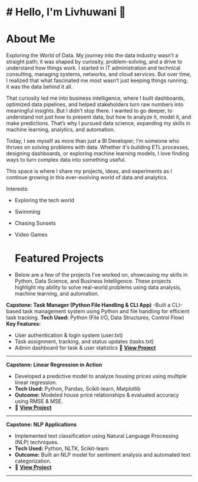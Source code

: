 # # Hello, I'm Livhuwani 👋

# About Me

Exploring the World of Data.
My journey into the data industry wasn’t a straight path; it was shaped by curiosity, problem-solving, and a drive to understand how things work. I started in IT administration and technical consulting, managing systems, networks, and cloud services. But over time, I realized that what fascinated me most wasn’t just keeping things running; it was the data behind it all.

That curiosity led me into business intelligence, where I built dashboards, optimized data pipelines, and helped stakeholders turn raw numbers into meaningful insights. But I didn’t stop there. I wanted to go deeper, to understand not just how to present data, but how to analyze it, model it, and make predictions. That’s why I pursued data science, expanding my skills in machine learning, analytics, and automation.

Today, I see myself as more than just a BI Developer; I’m someone who thrives on solving problems with data. Whether it's building ETL processes, designing dashboards, or exploring machine learning models, I love finding ways to turn complex data into something useful.

This space is where I share my projects, ideas, and experiments as I continue growing in this ever-evolving world of data and analytics.

Interests:

- Exploring the tech world
- Swimming
- Chasing Sunsets
- Video Games

  # Featured Projects

- Below are a few of the projects I’ve worked on, showcasing my skills in Python, Data Science, and Business Intelligence. These projects highlight my ability to solve real-world problems using data analysis, machine learning, and automation.

**Capstone: Task Manager (Python File Handling & CLI App)**
-Built a CLI-based task management system using Python and file handling for efficient task tracking.
**Tech Used:** Python (File I/O, Data Structures, Control Flow)
**Key Features:**
- User authentication & login system (user.txt)
- Task assignment, tracking, and status updates (tasks.txt)
- Admin dashboard for task & user statistics
🔗 **[View Project](https://github.com/Livhuwani96/Data-Science-Projects/tree/main/Capstone%20Project%20-%20Files)**

---

**Capstone: Linear Regression in Action**
- Developed a predictive model to analyze housing prices using multiple linear regression.
- **Tech Used:** Python, Pandas, Scikit-learn, Matplotlib
- **Outcome:** Modeled house price relationships & evaluated accuracy using RMSE & MSE.
- 🔗 **[View Project](https://github.com/Livhuwani96/Data-Science-Projects/tree/main/Capstone%20Project%20-%20Linear%20Regression%20in%20Action)**

---

**Capstone: NLP Applications**
- Implemented text classification using Natural Language Processing (NLP) techniques.
- **Tech Used:** Python, NLTK, Scikit-learn
- **Outcome:** Built an NLP model for sentiment analysis and automated text categorization.
- 🔗 **[View Project](https://github.com/Livhuwani96/Data-Science-Projects/tree/main/Capstone%20Project%20-%20NLP%20Applications)**

----



